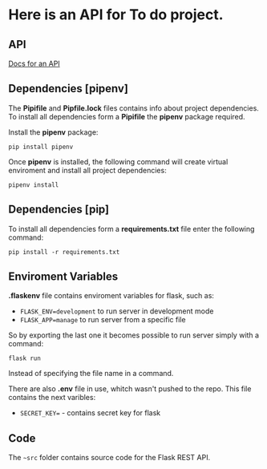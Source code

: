 <h1>Here is an API for To do project.</h1></p></p>


## API

[Docs for an API](https://documenter.getpostman.com/view/22115905/UzdzTk6e)


## Dependencies [pipenv]

The __Pipifile__ and __Pipfile.lock__ files contains info about project dependencies.
To install all dependencies form a __Pipifile__ the __pipenv__ package required.

Install the __pipenv__ package:
```
pip install pipenv
```

Once __pipenv__ is installed, 
the following command will create virtual enviroment and install all project dependencies:
```
pipenv install
```


## Dependencies [pip]

To install all dependencies form a __requirements.txt__ file enter the following command:
```
pip install -r requirements.txt
```


## Enviroment Variables

__.flaskenv__ file contains enviroment variables for flask, such as:
* `FLASK_ENV=development` to run server in development mode 
* `FLASK_APP=manage` to run server from a specific file

So by exporting the last one it becomes possible to run server simply with a command:
```
flask run
```
Instead of specifying the file name in a command.


There are also __.env__ file in use, whitch wasn't pushed to the repo.
This file contains the next varibles:
* `SECRET_KEY=` - contains secret key for flask


## Code

The `~src` folder contains source code for the Flask REST API.

